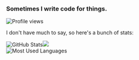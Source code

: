 ### Sometimes I write code for things.

![Profile views](https://komarev.com/ghpvc/?username=encode42&style=flat-square)

I don't have much to say, so here's a bunch of stats:

![GitHub Stats](https://github-readme-stats.vercel.app/api?username=Encode42&include_all_commits=true&count_private=true&hide=issues&show_icons=true&disable_animations=true&hide_border=true&bg_color=333&icon_color=aaa&title_color=aaa&text_color=777)![](https://hit.yhype.me/github/profile?user_id=34699884)  
![Most Used Languages](https://github-readme-stats.vercel.app/api/top-langs/?username=Encode42&layout=compact&card_width=444&hide_border=true&bg_color=333&icon_color=aaa&title_color=aaa&text_color=777)
